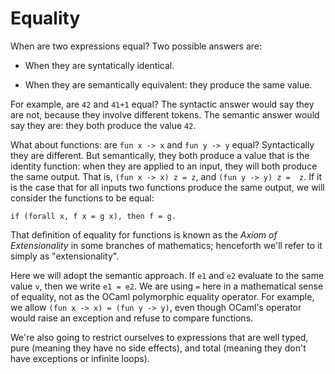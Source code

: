 # Equality

When are two expressions equal?  Two possible answers are:

- When they are syntatically identical.

- When they are semantically equivalent: they produce the same value.

For example, are `42` and `41+1` equal?  The syntactic answer
would say they are not, because they involve different tokens.
The semantic answer would say they are:  they both produce the value `42`.

What about functions:  are `fun x -> x` and `fun y -> y` equal?  Syntactically
they are different.  But semantically, they both produce a value that is the
identity function:  when they are applied to an input, they will both produce
the same output.  That is, `(fun x -> x) z = z`, and `(fun y -> y) z =  z`. If
it is the case that for all inputs two functions produce the same output,
we will consider the functions to be equal:
```
if (forall x, f x = g x), then f = g.
```
That definition of equality for functions is known as the *Axiom of
Extensionality* in some branches of mathematics; henceforth we'll refer to it
simply as "extensionality".

Here we will adopt the semantic approach.  If `e1` and `e2` evaluate to the same
value `v`, then we write `e1 = e2`.  We are using `=` here in a mathematical
sense of equality, not as the OCaml polymorphic equality operator.  For example,
we allow `(fun x -> x) = (fun y -> y)`, even though OCaml's operator would raise
an exception and refuse to compare functions.

We're also going to restrict ourselves to expressions that are well typed, pure
(meaning they have no side effects), and total (meaning they don't have
exceptions or infinite loops).